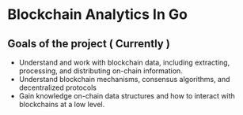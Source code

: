 # Blockchain Analytics In Go

## Goals of the project ( Currently )

- Understand and work with blockchain data, including extracting, processing,
and distributing on-chain information.
- Understand blockchain mechanisms, consensus algorithms, and decentralized protocols
- Gain knowledge on-chain data structures and how to interact with blockchains
at a low level.
